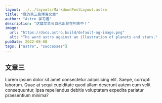 ```yaml
---
layout: ../../layouts/MarkdownPostLayout.astro
title: "我的第三篇博客文章"
author: "Astro 学习者"
description: "这篇文章会自己出现在列表中！"
image:
  url: "https://docs.astro.build/default-og-image.png"
  alt: "The word astro against an illustration of planets and stars."
pubDate: 2022-08-08
tags: ["astro", "successes"]
---
```


## 文章三

Lorem ipsum dolor sit amet consectetur adipisicing elit. Saepe, corrupti laborum. Quae at sequi cupiditate quod ullam deserunt autem eum velit consequuntur, ipsa repellendus debitis voluptatem expedita pariatur praesentium minima?
